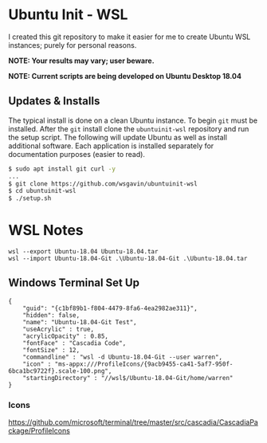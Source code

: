 # Ubuntu Init - WSL

I created this git repository to make it easier for me to create Ubuntu WSL instances; purely for personal reasons.

**NOTE: Your results may vary; user beware.**

**NOTE: Current scripts are being developed on Ubuntu Desktop 18.04**

## Updates & Installs

The typical install is done on a clean Ubuntu instance.  To begin `git` must be installed. After the `git` install clone the `ubuntuinit-wsl` repository and run the setup script. The following will update Ubuntu as well as install additional software. Each application is installed separately for documentation purposes (easier to read).

```bash
$ sudo apt install git curl -y
...
$ git clone https://github.com/wsgavin/ubuntuinit-wsl
$ cd ubuntuinit-wsl
$ ./setup.sh
```

# WSL Notes

```
wsl --export Ubuntu-18.04 Ubuntu-18.04.tar
wsl --import Ubuntu-18.04-Git .\Ubuntu-18.04-Git .\Ubuntu-18.04.tar
```

## Windows Terminal Set Up

```
{
    "guid": "{c1bf89b1-f804-4479-8fa6-4ea2982ae311}",
    "hidden": false,
    "name": "Ubuntu-18.04-Git Test",
    "useAcrylic" : true,
    "acrylicOpacity" : 0.85,
    "fontFace" : "Cascadia Code",
    "fontSize" : 12,
    "commandline" : "wsl -d Ubuntu-18.04-Git --user warren",
    "icon" : "ms-appx:///ProfileIcons/{9acb9455-ca41-5af7-950f-6bca1bc9722f}.scale-100.png",
    "startingDirectory" : "//wsl$/Ubuntu-18.04-Git/home/warren"
}
```

### Icons

https://github.com/microsoft/terminal/tree/master/src/cascadia/CascadiaPackage/ProfileIcons

